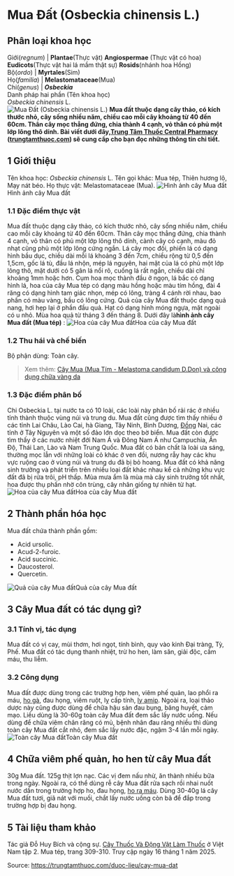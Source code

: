# Mua Đất (Osbeckia chinensis L.)

Phân loại khoa học  
---  
Giới(_regnum_) |  **Plantae**(Thực vật) **Angiospermae** (Thực vật có hoa) **Eudicots**(Thực vật hai lá mầm thật sự) **Rosids**(nhánh hoa Hồng)  
Bộ(_ordo_) | **Myrtales**(Sim)  
Họ(_familia_) | **Melastomataceae**(Mua)  
Chi(_genus_) | **_Osbeckia_**  
Danh pháp hai phần (Tên khoa học)  
_Osbeckia chinensis_ L.  
![Mua Đất \(Osbeckia chinensis L.\)](https://trungtamthuoc.com/images/others/mua-dat-3456.jpg)
**Mua đất thuộc dạng cây thảo, có kích thước nhỏ, cây sống nhiều năm, chiều cao mỗi cây khoảng từ 40 đến 60cm. Thân cây mọc thẳng đứng, chia thành 4 cạnh, vỏ thân có phủ một lớp lông thô dính. Bài viết dưới đây,[Trung Tâm Thuốc Central Pharmacy](https://trungtamthuoc.com/ "Trung Tâm Thuốc Central Pharmacy") ([trungtamthuoc.com](https://trungtamthuoc.com/ "trungtamthuoc.com")) sẽ cung cấp cho bạn đọc những thông tin chi tiết.**
##  1 Giới thiệu
Tên khoa học: _Osbeckia chinensis_ L.
Tên gọi khác: Mua tép, Thiên hương lô, Mạy nát béo.
Họ thực vật: Melastomataceae (Mua).
![Hình ảnh cây Mua đất](https://trungtamthuoc.com/images/item/mua-dat-0.jpg)Hình ảnh cây Mua đất
### 1.1 Đặc điểm thực vật
Mua đất thuộc dạng cây thảo, có kích thước nhỏ, cây sống nhiều năm, chiều cao mỗi cây khoảng từ 40 đến 60cm.
Thân cây mọc thẳng đứng, chia thành 4 cạnh, vỏ thân có phủ một lớp lông thô dính, cành cây có cạnh, màu đỏ nhạt cũng phủ một lớp lông cứng ngắn.
Lá cây mọc đối, phiến lá có dạng hình bầu dục, chiều dài mỗi lá khoảng 3 đến 7cm, chiều rộng từ 0,5 đến 1,5cm, gốc lá tù, đầu lá nhộn, mép lá nguyên, hai mặt của lá có phủ một lớp lông thô, mặt dưới có 5 gân lá nổi rõ, cuống lá rất ngắn, chiều dài chỉ khoảng 1mm hoặc hơn.
Cụm hoa mọc thành đầu ở ngọn, lá bắc có dạng hình lá, hoa của cây Mua tép có dạng màu hồng hoặc màu tím hồng, đài 4 răng có dạng hình tam giác nhọn, mép có lông, tràng 4 cánh rời nhau, bao phấn có màu vàng, bầu có lông cứng.
Quả của cây Mua đất thuộc dạng quả nang, hơi hẹp lại ở phần đầu quả.
Hạt có dạng hình móng ngựa, mặt ngoài có u nhỏ.
Mùa hoa quả từ tháng 3 đến tháng 8.
Dưới đây là**hình ảnh cây Mua đất (Mua tép)** :
![Hoa của cây Mua đất](https://trungtamthuoc.com/images/item/mua-dat-1.jpg)Hoa của cây Mua đất
### 1.2 Thu hái và chế biến
Bộ phận dùng: Toàn cây.
> Xem thêm: [Cây Mua (Mua Tím - Melastoma candidum D.Don) và công dụng chữa vàng da](https://trungtamthuoc.com/duoc-lieu/mua-mua-tim)
### 1.3 Đặc điểm phân bố
Chi Osbeckia L. tại nước ta có 10 loài, các loài này phân bố rải rác ở nhiều tỉnh thành thuộc vùng núi và trung du. Mua đất cũng được tìm thấy nhiều ở các tỉnh Lai Châu, Lào Cai, hà Giang, Tây Ninh, Bình Dương, [Đồng](https://trungtamthuoc.com/hoat-chat/dong "Đồng") Nai, các tỉnh ở Tây Nguyên và một số đảo lớn dọc theo bờ biển. Mua đất còn được tìm thấy ở các nước nhiệt đới Nam Á và Đông Nam Á như Campuchia, Ấn Độ, Thái Lan, Lào và Nam Trung Quốc.
Mua đất có bản chất là loài ưa sáng, thường mọc lẫn với những loài cỏ khác ở ven đồi, nương rẫy hay các khu vực ruộng cao ở vùng núi và trung du đã bị bỏ hoang. Mua đất có khả năng sinh trưởng và phát triển trên nhiều loại đất khác nhau kể cả những khu vực đất đã bị rửa trôi, pH thấp. Mùa mưa ẩm là mùa mà cây sinh trưởng tốt nhất, hoa được thụ phấn nhờ côn trùng, cây nhân giống tự nhiên từ hạt.
![Hoa của cây Mua đất](https://trungtamthuoc.com/images/item/mua-dat-2.jpg)Hoa của cây Mua đất
##  2 Thành phần hóa học
Mua đất chứa thành phần gồm:
  * Acid ursolic.
  * Acud-2-furoic.
  * Acid succinic.
  * Daucosterol.
  * Quercetin.

![Quả của cây Mua đất](https://trungtamthuoc.com/images/item/mua-dat-3.jpg)Quả của cây Mua đất
##  3 Cây Mua đất có tác dụng gì?
### 3.1 Tính vị, tác dụng
Mua đất có vị cay, mùi thơm, hơi ngọt, tính bình, quy vào kinh Đại tràng, Tỳ, Phế.
Mua đất có tác dụng thanh nhiệt, trừ ho hen, làm săn, giải độc, cầm máu, thu liễm.
### 3.2 Công dụng
Mua đất được dùng trong các trường hợp hen, viêm phế quản, lao phổi ra máu, [ho gà](https://trungtamthuoc.com/bai-viet/ho-ga-o-tre-em "ho gà"), đau họng, viêm ruột, lỵ cấp tính, [lỵ amip](https://trungtamthuoc.com/bai-viet/benh-ly-a-mip "lỵ amip").
Ngoài ra, loại thảo dược này cũng được dùng để chữa hậu sản đau bụng, băng huyết, cảm mạo.
Liều dùng là 30-60g toàn cây Mua đất đem sắc lấy nước uống.
Nếu dùng để chữa viêm chân răng có mủ, bệnh nhân đau răng nhiều thì dùng toàn cây Mua đất cắt nhỏ, đem sắc lấy nước đặc, ngậm 3-4 lần mỗi ngày.
![Toàn cây Mua đất](https://trungtamthuoc.com/images/item/mua-dat-4.jpg)Toàn cây Mua đất
##  4 Chữa viêm phế quản, ho hen từ cây Mua đất
30g Mua đất.
125g thịt lợn nạc.
Các vị đem nấu nhừ, ăn thành nhiều bữa trong ngày.
Ngoài ra, có thể dùng rễ cây Mua đất rửa sạch rồi nhai nuốt nước dần trong trường hợp ho, đau họng, [ho ra máu](https://trungtamthuoc.com/bai-viet/ho-ra-mau "ho ra máu").
Dùng 30-40g lá cây Mua đất tươi, giã nát với muối, chắt lấy nước uống còn bã để đắp trong trường hợp bị đau họng.
##  5 Tài liệu tham khảo
Tác giả Đỗ Huy Bích và cộng sự. [Cây Thuốc Và Động Vật Làm Thuốc](https://trungtamthuoc.com/bai-viet/doc-online-va-tai-mien-phi-pdf-sach-cay-thuoc-va-dong-vat-lam-thuoc-o-viet-nam "Cây Thuốc Và Động Vật Làm Thuốc") ở Việt Nam tập 2. Mua tép, trang 309-310. Truy cập ngày 16 tháng 1 năm 2025.


Source: https://trungtamthuoc.com/duoc-lieu/cay-mua-dat